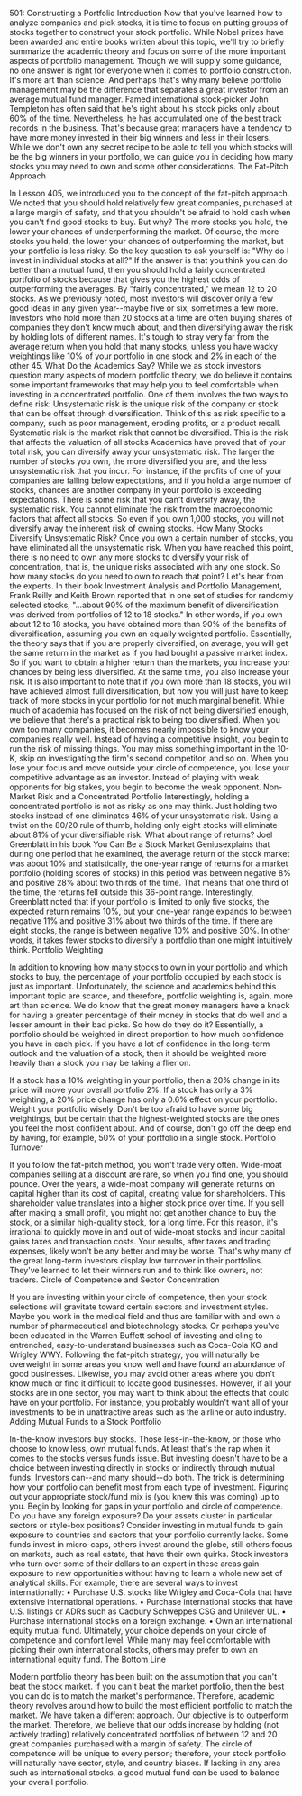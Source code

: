 501: Constructing a Portfolio
Introduction
Now that you've learned how to analyze companies and pick stocks, it is time to focus on putting groups of stocks together to construct your stock portfolio. While Nobel prizes have been awarded and entire books written about this topic, we'll try to briefly summarize the academic theory and focus on some of the more important aspects of portfolio management.
Though we will supply some guidance, no one answer is right for everyone when it comes to portfolio construction. It's more art than science. And perhaps that's why many believe portfolio management may be the difference that separates a great investor from an average mutual fund manager. Famed international stock-picker John Templeton has often said that he's right about his stock picks only about 60% of the time. Nevertheless, he has accumulated one of the best track records in the business. That's because great managers have a tendency to have more money invested in their big winners and less in their losers.
While we don't own any secret recipe to be able to tell you which stocks will be the big winners in your portfolio, we can guide you in deciding how many stocks you may need to own and some other considerations. 
The Fat-Pitch Approach

In Lesson 405, we introduced you to the concept of the fat-pitch approach. We noted that you should hold relatively few great companies, purchased at a large margin of safety, and that you shouldn't be afraid to hold cash when you can't find good stocks to buy. But why?
The more stocks you hold, the lower your chances of underperforming the market. Of course, the more stocks you hold, the lower your chances of outperforming the market, but your portfolio is less risky. So the key question to ask yourself is: "Why do I invest in individual stocks at all?"
If the answer is that you think you can do better than a mutual fund, then you should hold a fairly concentrated portfolio of stocks because that gives you the highest odds of outperforming the averages. By "fairly concentrated," we mean 12 to 20 stocks.
As we previously noted, most investors will discover only a few good ideas in any given year--maybe five or six, sometimes a few more. Investors who hold more than 20 stocks at a time are often buying shares of companies they don't know much about, and then diversifying away the risk by holding lots of different names. It's tough to stray very far from the average return when you hold that many stocks, unless you have wacky weightings like 10% of your portfolio in one stock and 2% in each of the other 45.
What Do the Academics Say?
While we as stock investors question many aspects of modern portfolio theory, we do believe it contains some important frameworks that may help you to feel comfortable when investing in a concentrated portfolio. One of them involves the two ways to define risk:
Unsystematic risk is the unique risk of the company or stock that can be offset through diversification. Think of this as risk specific to a company, such as poor management, eroding profits, or a product recall.
Systematic risk is the market risk that cannot be diversified. This is the risk that affects the valuation of all stocks
Academics have proved that of your total risk, you can diversify away your unsystematic risk. The larger the number of stocks you own, the more diversified you are, and the less unsystematic risk that you incur. For instance, if the profits of one of your companies are falling below expectations, and if you hold a large number of stocks, chances are another company in your portfolio is exceeding expectations.
There is some risk that you can't diversify away, the systematic risk. You cannot eliminate the risk from the macroeconomic factors that affect all stocks. So even if you own 1,000 stocks, you will not diversify away the inherent risk of owning stocks.
How Many Stocks Diversify Unsystematic Risk?
Once you own a certain number of stocks, you have eliminated all the unsystematic risk. When you have reached this point, there is no need to own any more stocks to diversify your risk of concentration, that is, the unique risks associated with any one stock. So how many stocks do you need to own to reach that point?
Let's hear from the experts. In their book Investment Analysis and Portfolio Management, Frank Reilly and Keith Brown reported that in one set of studies for randomly selected stocks, "…about 90% of the maximum benefit of diversification was derived from portfolios of 12 to 18 stocks." In other words, if you own about 12 to 18 stocks, you have obtained more than 90% of the benefits of diversification, assuming you own an equally weighted portfolio.
Essentially, the theory says that if you are properly diversified, on average, you will get the same return in the market as if you had bought a passive market index. So if you want to obtain a higher return than the markets, you increase your chances by being less diversified. At the same time, you also increase your risk.
It is also important to note that if you own more than 18 stocks, you will have achieved almost full diversification, but now you will just have to keep track of more stocks in your portfolio for not much marginal benefit.
While much of academia has focused on the risk of not being diversified enough, we believe that there's a practical risk to being too diversified. When you own too many companies, it becomes nearly impossible to know your companies really well. Instead of having a competitive insight, you begin to run the risk of missing things. You may miss something important in the 10-K, skip on investigating the firm's second competitor, and so on. When you lose your focus and move outside your circle of competence, you lose your competitive advantage as an investor. Instead of playing with weak opponents for big stakes, you begin to become the weak opponent.
Non-Market Risk and a Concentrated Portfolio
Interestingly, holding a concentrated portfolio is not as risky as one may think. Just holding two stocks instead of one eliminates 46% of your unsystematic risk. Using a twist on the 80/20 rule of thumb, holding only eight stocks will eliminate about 81% of your diversifiable risk.
What about range of returns? Joel Greenblatt in his book You Can Be a Stock Market Geniusexplains that during one period that he examined, the average return of the stock market was about 10% and statistically, the one-year range of returns for a market portfolio (holding scores of stocks) in this period was between negative 8% and positive 28% about two thirds of the time. That means that one third of the time, the returns fell outside this 36-point range.
Interestingly, Greenblatt noted that if your portfolio is limited to only five stocks, the expected return remains 10%, but your one-year range expands to between negative 11% and positive 31% about two thirds of the time. If there are eight stocks, the range is between negative 10% and positive 30%. In other words, it takes fewer stocks to diversify a portfolio than one might intuitively think.
Portfolio Weighting

In addition to knowing how many stocks to own in your portfolio and which stocks to buy, the percentage of your portfolio occupied by each stock is just as important. Unfortunately, the science and academics behind this important topic are scarce, and therefore, portfolio weighting is, again, more art than science.
We do know that the great money managers have a knack for having a greater percentage of their money in stocks that do well and a lesser amount in their bad picks. So how do they do it?
Essentially, a portfolio should be weighted in direct proportion to how much confidence you have in each pick. If you have a lot of confidence in the long-term outlook and the valuation of a stock, then it should be weighted more heavily than a stock you may be taking a flier on.
 
 If a stock has a 10% weighting in your portfolio, then a 20% change in its price will move your overall portfolio 2%. If a stock has only a 3% weighting, a 20% price change has only a 0.6% effect on your portfolio. Weight your portfolio wisely. Don't be too afraid to have some big weightings, but be certain that the highest-weighted stocks are the ones you feel the most confident about. And of course, don't go off the deep end by having, for example, 50% of your portfolio in a single stock.
 Portfolio Turnover

 If you follow the fat-pitch method, you won't trade very often. Wide-moat companies selling at a discount are rare, so when you find one, you should pounce. Over the years, a wide-moat company will generate returns on capital higher than its cost of capital, creating value for shareholders. This shareholder value translates into a higher stock price over time.
 If you sell after making a small profit, you might not get another chance to buy the stock, or a similar high-quality stock, for a long time. For this reason, it's irrational to quickly move in and out of wide-moat stocks and incur capital gains taxes and transaction costs. Your results, after taxes and trading expenses, likely won't be any better and may be worse. That's why many of the great long-term investors display low turnover in their portfolios. They've learned to let their winners run and to think like owners, not traders.
 Circle of Competence and Sector Concentration

 If you are investing within your circle of competence, then your stock selections will gravitate toward certain sectors and investment styles. Maybe you work in the medical field and thus are familiar with and own a number of pharmaceutical and biotechnology stocks. Or perhaps you've been educated in the Warren Buffett school of investing and cling to entrenched, easy-to-understand businesses such as Coca-Cola KO and Wrigley WWY.
 Following the fat-pitch strategy, you will naturally be overweight in some areas you know well and have found an abundance of good businesses. Likewise, you may avoid other areas where you don't know much or find it difficult to locate good businesses.
 However, if all your stocks are in one sector, you may want to think about the effects that could have on your portfolio. For instance, you probably wouldn't want all of your investments to be in unattractive areas such as the airline or auto industry.
 Adding Mutual Funds to a Stock Portfolio

 In-the-know investors buy stocks. Those less-in-the-know, or those who choose to know less, own mutual funds. At least that's the rap when it comes to the stocks versus funds issue.
 But investing doesn't have to be a choice between investing directly in stocks or indirectly through mutual funds. Investors can--and many should--do both. The trick is determining how your portfolio can benefit most from each type of investment. Figuring out your appropriate stock/fund mix is (you knew this was coming) up to you.
 Begin by looking for gaps in your portfolio and circle of competence. Do you have any foreign exposure? Do your assets cluster in particular sectors or style-box positions? Consider investing in mutual funds to gain exposure to countries and sectors that your portfolio currently lacks.
 Some funds invest in micro-caps, others invest around the globe, still others focus on markets, such as real estate, that have their own quirks. Stock investors who turn over some of their dollars to an expert in these areas gain exposure to new opportunities without having to learn a whole new set of analytical skills.
 For example, there are several ways to invest internationally:
 • Purchase U.S. stocks like Wrigley and Coca-Cola that have extensive international operations.
 • Purchase international stocks that have U.S. listings or ADRs such as Cadbury Schweppes CSG and Unilever UL.
 • Purchase international stocks on a foreign exchange.
 • Own an international equity mutual fund.
 Ultimately, your choice depends on your circle of competence and comfort level. While many may feel comfortable with picking their own international stocks, others may prefer to own an international equity fund.
 The Bottom Line

 Modern portfolio theory has been built on the assumption that you can't beat the stock market. If you can't beat the market portfolio, then the best you can do is to match the market's performance. Therefore, academic theory revolves around how to build the most efficient portfolio to match the market.
 We have taken a different approach. Our objective is to outperform the market. Therefore, we believe that our odds increase by holding (not actively trading) relatively concentrated portfolios of between 12 and 20 great companies purchased with a margin of safety. The circle of competence will be unique to every person; therefore, your stock portfolio will naturally have sector, style, and country biases. If lacking in any area such as international stocks, a good mutual fund can be used to balance your overall portfolio.


